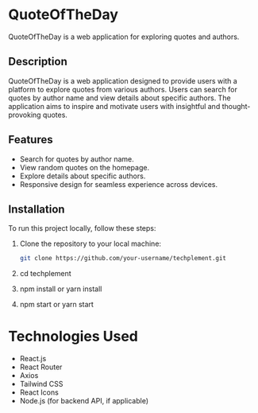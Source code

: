 # QuoteOfTheDay

QuoteOfTheDay is a web application for exploring quotes and authors.

## Description

QuoteOfTheDay is a web application designed to provide users with a platform to explore quotes from various authors. Users can search for quotes by author name and view details about specific authors. The application aims to inspire and motivate users with insightful and thought-provoking quotes.

## Features

- Search for quotes by author name.
- View random quotes on the homepage.
- Explore details about specific authors.
- Responsive design for seamless experience across devices.

## Installation

To run this project locally, follow these steps:

1. Clone the repository to your local machine:

   ```bash
   git clone https://github.com/your-username/techplement.git
2. cd techplement
3. npm install
     or
   yarn install
4. npm start
     or
   yarn start

   
# Technologies Used
- React.js
- React Router
- Axios
- Tailwind CSS
- React Icons
- Node.js (for backend API, if applicable)



